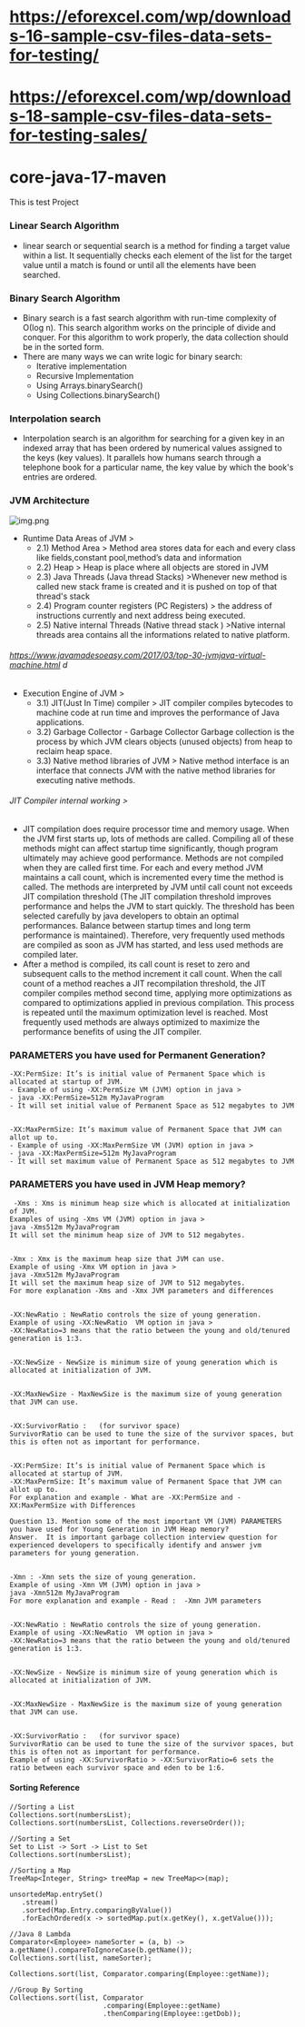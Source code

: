 # https://eforexcel.com/wp/downloads-16-sample-csv-files-data-sets-for-testing/
# https://eforexcel.com/wp/downloads-18-sample-csv-files-data-sets-for-testing-sales/
# core-java-17-maven
This is test Project
### Linear Search Algorithm
- linear search or sequential search is a method for finding a target value within a list. It sequentially checks each element of the list for the target value until a match is found or until all the elements have been searched.
### Binary Search Algorithm
- Binary search is a fast search algorithm with run-time complexity of Ο(log n). This search algorithm works on the principle of divide and conquer. For this algorithm to work properly, the data collection should be in the sorted form.
- There are many ways we can write logic for binary search:
  - Iterative implementation
  - Recursive Implementation
  - Using Arrays.binarySearch()
  - Using Collections.binarySearch()
### Interpolation search
  - Interpolation search is an algorithm for searching for a given key in an indexed array that has been ordered by numerical values assigned to the keys (key values). It parallels how humans search through a telephone book for a particular name, the key value by which the book's entries are ordered.
### JVM Architecture
  ![img.png](img.png)
- Runtime Data Areas of JVM >
  - 2.1) Method Area > Method area stores data for each and every class like fields,constant pool,method’s data and information
  - 2.2) Heap > Heap is place where all objects are stored in JVM
  - 2.3) Java Threads (Java thread Stacks) >Whenever new method is called new stack frame is created and it is pushed on top of that thread's stack
  - 2.4) Program counter registers (PC Registers) > the address of instructions currently and next address being executed.
  - 2.5) Native internal Threads (Native thread stack ) >Native internal threads area contains all the informations related to native platform.
###### https://www.javamadesoeasy.com/2017/03/top-30-jvmjava-virtual-machine.html d
- Execution Engine of JVM >
  - 3.1) JIT(Just In Time) compiler > JIT compiler compiles bytecodes to machine code at run time and improves the performance of Java applications.
  - 3.2) Garbage Collector - Garbage Collector Garbage collection is the process by which JVM clears objects (unused objects) from heap to reclaim heap space.
  - 3.3) Native method libraries of JVM > Native method interface is an interface that connects JVM with the native method libraries for executing native methods.
###### JIT Compiler internal working >
  - JIT compilation does require processor time and memory usage. When the JVM first starts up, lots of methods are called. Compiling all of these methods might can affect startup time significantly, though program ultimately may achieve good performance.
    Methods are not compiled when they are called first time. For each and every method JVM maintains a call count, which is incremented every time the method is called. The methods are interpreted by JVM until call count not exceeds JIT compilation threshold (The JIT compilation threshold improves performance and helps the JVM to start quickly. The threshold has been selected carefully by java developers to obtain an optimal performances. Balance between startup times and long term performance is maintained).
    Therefore, very frequently used methods are compiled as soon as JVM has started, and less used methods are compiled later. 
  - After a method is compiled, its call count is reset to zero and subsequent calls to the method increment it call count. When the call count of a method reaches a JIT recompilation threshold, the JIT compiler compiles method second time, applying more optimizations as compared to optimizations applied in previous compilation. This process is repeated until the maximum optimization level is reached. Most frequently used methods are always optimized to maximize the performance benefits of using the JIT compiler.
### PARAMETERS you have used for Permanent Generation?
  ```text
-XX:PermSize: It’s is initial value of Permanent Space which is allocated at startup of JVM.
 - Example of using -XX:PermSize VM (JVM) option in java >
 - java -XX:PermSize=512m MyJavaProgram
 - It will set initial value of Permanent Space as 512 megabytes to JVM


-XX:MaxPermSize: It’s maximum value of Permanent Space that JVM can allot up to.
  - Example of using -XX:MaxPermSize VM (JVM) option in java >
  - java -XX:MaxPermSize=512m MyJavaProgram
  - It will set maximum value of Permanent Space as 512 megabytes to JVM
```
### PARAMETERS you have used in JVM Heap memory?
 ```text
  -Xms : Xms is minimum heap size which is allocated at initialization of JVM. 
Examples of using -Xms VM (JVM) option in java >
java -Xms512m MyJavaProgram
It will set the minimum heap size of JVM to 512 megabytes.


-Xmx : Xmx is the maximum heap size that JVM can use. 
Example of using -Xmx VM option in java >
java -Xmx512m MyJavaProgram 
It will set the maximum heap size of JVM to 512 megabytes.
For more explanation -Xms and -Xmx JVM parameters and differences


-XX:NewRatio : NewRatio controls the size of young generation. 
Example of using -XX:NewRatio  VM option in java > 
-XX:NewRatio=3 means that the ratio between the young and old/tenured generation is 1:3. 


-XX:NewSize - NewSize is minimum size of young generation which is allocated at initialization of JVM. 


-XX:MaxNewSize - MaxNewSize is the maximum size of young generation that JVM can use. 


-XX:SurvivorRatio :   (for survivor space) 
SurvivorRatio can be used to tune the size of the survivor spaces, but this is often not as important for performance. 


-XX:PermSize: It’s is initial value of Permanent Space which is allocated at startup of JVM.
-XX:MaxPermSize: It’s maximum value of Permanent Space that JVM can allot up to.
For explanation and example - What are -XX:PermSize and -XX:MaxPermSize with Differences

Question 13. Mention some of the most important VM (JVM) PARAMETERS you have used for Young Generation in JVM Heap memory?
Answer.  It is important garbage collection interview question for experienced developers to specifically identify and answer jvm parameters for young generation.


-Xmn : -Xmn sets the size of young generation. 
Example of using -Xmn VM (JVM) option in java >
java -Xmn512m MyJavaProgram 
For more explanation and example - Read :  -Xmn JVM parameters


-XX:NewRatio : NewRatio controls the size of young generation. 
Example of using -XX:NewRatio  VM option in java > 
-XX:NewRatio=3 means that the ratio between the young and old/tenured generation is 1:3. 


-XX:NewSize - NewSize is minimum size of young generation which is allocated at initialization of JVM. 


-XX:MaxNewSize - MaxNewSize is the maximum size of young generation that JVM can use. 


-XX:SurvivorRatio :   (for survivor space) 
SurvivorRatio can be used to tune the size of the survivor spaces, but this is often not as important for performance. 
Example of using -XX:SurvivorRatio > -XX:SurvivorRatio=6 sets the ratio between each survivor space and eden to be 1:6.

``` 
#### Sorting Reference
 ```text
//Sorting a List
Collections.sort(numbersList);
Collections.sort(numbersList, Collections.reverseOrder());
 
//Sorting a Set
Set to List -> Sort -> List to Set
Collections.sort(numbersList);
 
//Sorting a Map
TreeMap<Integer, String> treeMap = new TreeMap<>(map);
 
unsortedeMap.entrySet()
    .stream()
    .sorted(Map.Entry.comparingByValue())
    .forEachOrdered(x -> sortedMap.put(x.getKey(), x.getValue()));
 
//Java 8 Lambda
Comparator<Employee> nameSorter = (a, b) -> a.getName().compareToIgnoreCase(b.getName());
Collections.sort(list, nameSorter);
 
Collections.sort(list, Comparator.comparing(Employee::getName));
 
//Group By Sorting
Collections.sort(list, Comparator
                        .comparing(Employee::getName)
                        .thenComparing(Employee::getDob));
 ``` 
